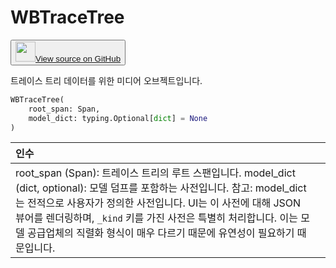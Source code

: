 # WBTraceTree

<p><button style={{display: 'flex', alignItems: 'center', backgroundColor: 'white', border: '1px solid #ddd', padding: '10px', borderRadius: '6px', cursor: 'pointer', boxShadow: '0 2px 3px rgba(0,0,0,0.1)', transition: 'all 0.3s'}}><a href='https://www.github.com/wandb/wandb/tree/v0.18.0/wandb/sdk/data_types/trace_tree.py#L80-L119' style={{fontSize: '1.2em', display: 'flex', alignItems: 'center'}}><img src='https://github.githubassets.com/images/modules/logos_page/GitHub-Mark.png' height='32px' width='32px' style={{marginRight: '10px'}}/>View source on GitHub</a></button></p>

트레이스 트리 데이터를 위한 미디어 오브젝트입니다.

```python
WBTraceTree(
    root_span: Span,
    model_dict: typing.Optional[dict] = None
)
```

| 인수 |  |
| :--- | :--- |
|  root_span (Span): 트레이스 트리의 루트 스팬입니다. model_dict (dict, optional): 모델 덤프를 포함하는 사전입니다. 참고: model_dict는 전적으로 사용자가 정의한 사전입니다. UI는 이 사전에 대해 JSON 뷰어를 렌더링하며, `_kind` 키를 가진 사전은 특별히 처리합니다. 이는 모델 공급업체의 직렬화 형식이 매우 다르기 때문에 유연성이 필요하기 때문입니다. |